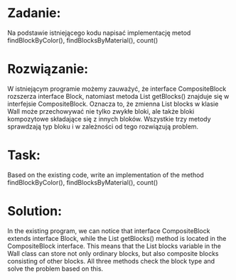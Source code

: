 # Zadanie:
Na podstawie istniejącego kodu napisać implementację metod findBlockByColor(), findBlocksByMaterial(), count()

# Rozwiązanie:
W istniejącym programie możemy zauważyć, że interface CompositeBlock rozszerza interface Block, natomiast metoda List<Block> getBlocks() znajduje się w interfejsie CompositeBlock.
Oznacza to, że zmienna List<Block> blocks w klasie Wall może przechowywać nie tylko zwykłe bloki, ale także bloki kompozytowe składające się z innych bloków.
Wszystkie trzy metody sprawdzają typ bloku i w zależności od tego rozwiązują problem.


# Task:
Based on the existing code, write an implementation of the method findBlockByColor(), findBlocksByMaterial(), count()

# Solution:
In the existing program, we can notice that interface CompositeBlock extends interface Block, while the List<Block> getBlocks() method is located in the CompositeBlock interface.
This means that the List<Block> blocks variable in the Wall class can store not only ordinary blocks, but also composite blocks consisting of other blocks.
All three methods check the block type and solve the problem based on this.

